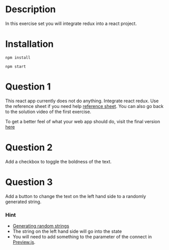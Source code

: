 # Description
In this exercise set you will integrate redux into a react project. 

# Installation
`npm install`

`npm start`

# Question 1
This react app currently does not do anything. Integrate react redux. Use the reference sheet if you need help [reference sheet](/reference/README.md). You can also go back to the solution video of the first exercise.

To get a better feel of what your web app should do, visit the final version [here](http://likeable-stop.surge.sh)

# Question 2
Add a checkbox to toggle the boldness of the text.

# Question 3
Add a button to change the text on the left hand side to a randomly generated string.

### Hint

- [Generating random strings](http://lmgtfy.com/?q=generate+random+string+javascript)
- The string on the left hand side will go into the state
- You will need to add something to the parameter of the connect in [Preview.js](./Preview.js).